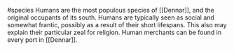 #species 
Humans are the most populous species of [[Dennar]], and the original occupants of its south. Humans are typically seen as social and somewhat frantic, possibly as a result of their short lifespans. This also may explain their particular zeal for religion. Human merchants can be found in every port in [[Dennar]].